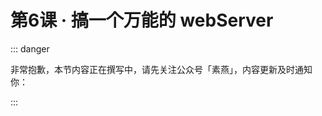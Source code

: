 # 第6课 · 搞一个万能的 webServer

::: danger

非常抱歉，本节内容正在撰写中，请先关注公众号「素燕」，内容更新及时通知你：

:::


<GongZhongHao></GongZhongHao>
